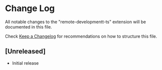 # Change Log

All notable changes to the "remote-developmentt-ts" extension will be documented in this file.

Check [Keep a Changelog](http://keepachangelog.com/) for recommendations on how to structure this file.

## [Unreleased]

- Initial release